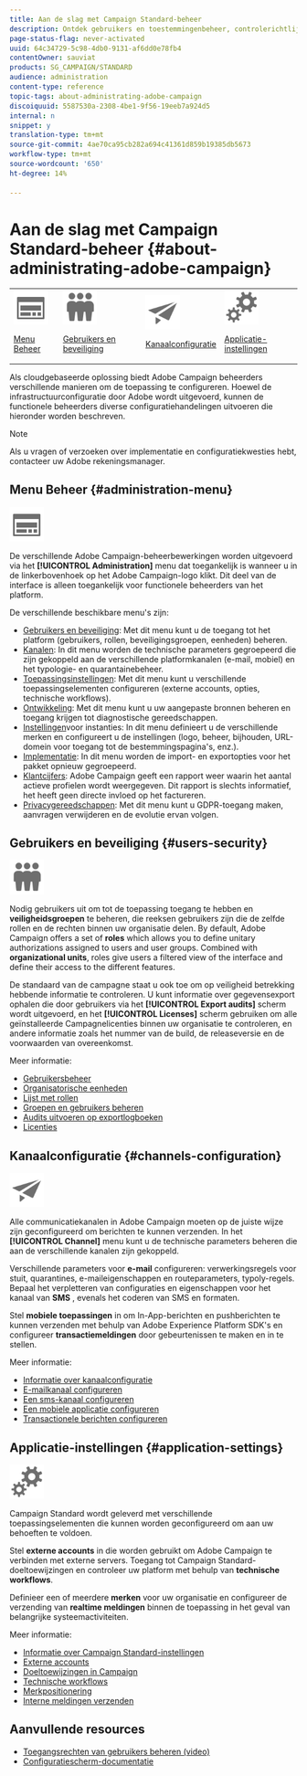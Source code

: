 ```yaml
---
title: Aan de slag met Campaign Standard-beheer
description: Ontdek gebruikers en toestemmingenbeheer, controlerichtlijnen, kanaal-specifieke configuraties en toepassingsmontagerichtlijnen.
page-status-flag: never-activated
uuid: 64c34729-5c98-4db0-9131-af6dd0e78fb4
contentOwner: sauviat
products: SG_CAMPAIGN/STANDARD
audience: administration
content-type: reference
topic-tags: about-administrating-adobe-campaign
discoiquuid: 5587530a-2308-4be1-9f56-19eeb7a924d5
internal: n
snippet: y
translation-type: tm+mt
source-git-commit: 4ae70ca95cb282a694c41361d859b19385db5673
workflow-type: tm+mt
source-wordcount: '650'
ht-degree: 14%

---
```



# Aan de slag met Campaign Standard-beheer {#about-administrating-adobe-campaign}

<table>
<tr><td><img src="assets/do-not-localize/icon_menu.svg" width="60px"><p><a href="#administration-menu">Menu Beheer</a></p></td>
<td><img src="assets/do-not-localize/icon_users.svg" width="60px"><p><a href="#users-security">Gebruikers en beveiliging</a></p></td>
<td><img src="assets/do-not-localize/icon_channels.svg" width="60px"><p><a href="#channels-configuration">Kanaalconfiguratie</a></p></td>
<td><img src="assets/do-not-localize/icon_settings.svg" width="60px"><p><a href="#application-settings">Applicatie-instellingen</a></p></td></tr>
</table>

Als cloudgebaseerde oplossing biedt Adobe Campaign beheerders verschillende manieren om de toepassing te configureren. Hoewel de infrastructuurconfiguratie door Adobe wordt uitgevoerd, kunnen de functionele beheerders diverse configuratiehandelingen uitvoeren die hieronder worden beschreven.

>[!NOTE]
>
>Als u vragen of verzoeken over implementatie en configuratiekwesties hebt, contacteer uw Adobe rekeningsmanager.

## Menu Beheer {#administration-menu}

<img src="assets/do-not-localize/icon_menu.svg" width="60px">

De verschillende Adobe Campaign-beheerbewerkingen worden uitgevoerd via het **[!UICONTROL Administration]** menu dat toegankelijk is wanneer u in de linkerbovenhoek op het Adobe Campaign-logo klikt. Dit deel van de interface is alleen toegankelijk voor functionele beheerders van het platform.

De verschillende beschikbare menu&#39;s zijn:

* [Gebruikers en beveiliging](../../administration/using/about-access-management.md): Met dit menu kunt u de toegang tot het platform (gebruikers, rollen, beveiligingsgroepen, eenheden) beheren.
* [Kanalen](../../administration/using/about-channel-configuration.md): In dit menu worden de technische parameters gegroepeerd die zijn gekoppeld aan de verschillende platformkanalen (e-mail, mobiel) en het typologie- en quarantainebeheer.
* [Toepassingsinstellingen](../../administration/using/external-accounts.md): Met dit menu kunt u verschillende toepassingselementen configureren (externe accounts, opties, technische workflows).
* [Ontwikkeling](../../developing/using/data-model-concepts.md): Met dit menu kunt u uw aangepaste bronnen beheren en toegang krijgen tot diagnostische gereedschappen.
* [Instellingen](../../administration/using/branding.md)voor instanties: In dit menu definieert u de verschillende merken en configureert u de instellingen (logo, beheer, bijhouden, URL-domein voor toegang tot de bestemmingspagina&#39;s, enz.).
* [Implementatie](../../automating/using/managing-packages.md): In dit menu worden de import- en exportopties voor het pakket opnieuw gegroepeerd.
* [Klantcijfers](../../audiences/using/active-profiles.md): Adobe Campaign geeft een rapport weer waarin het aantal actieve profielen wordt weergegeven. Dit rapport is slechts informatief, het heeft geen directe invloed op het factureren.
* [Privacygereedschappen](https://docs.campaign.adobe.com/doc/standard/getting_started/en/ACS_GDPR.html): Met dit menu kunt u GDPR-toegang maken, aanvragen verwijderen en de evolutie ervan volgen.

## Gebruikers en beveiliging {#users-security}

<img src="assets/do-not-localize/icon_users.svg"  width="60px">

Nodig gebruikers uit om tot de toepassing toegang te hebben en **veiligheidsgroepen** te beheren, die reeksen gebruikers zijn die de zelfde rollen en de rechten binnen uw organisatie delen. By default, Adobe Campaign offers a set of **roles** which allows you to define unitary authorizations assigned to users and user groups. Combined with **organizational units**, roles give users a filtered view of the interface and define their access to the different features.

De standaard van de campagne staat u ook toe om op veiligheid betrekking hebbende informatie te controleren. U kunt informatie over gegevensexport ophalen die door gebruikers via het **[!UICONTROL Export audits]** scherm wordt uitgevoerd, en het **[!UICONTROL Licenses]** scherm gebruiken om alle geïnstalleerde Campagnelicenties binnen uw organisatie te controleren, en andere informatie zoals het nummer van de build, de releaseversie en de voorwaarden van overeenkomst.

Meer informatie:

* [Gebruikersbeheer](../../administration/using/users-management.md)
* [Organisatorische eenheden](../../administration/using/organizational-units.md)
* [Lijst met rollen](../../administration/using/list-of-roles.md)
* [Groepen en gebruikers beheren](../../administration/using/managing-groups-and-users.md)
* [Audits uitvoeren op exportlogboeken](../../administration/using/auditing-export-logs.md)
* [Licenties](../../administration/using/licenses.md)

## Kanaalconfiguratie {#channels-configuration}

<img src="assets/do-not-localize/icon_channels.svg" width="60px">

Alle communicatiekanalen in Adobe Campaign moeten op de juiste wijze zijn geconfigureerd om berichten te kunnen verzenden. In het **[!UICONTROL Channel]** menu kunt u de technische parameters beheren die aan de verschillende kanalen zijn gekoppeld.

Verschillende parameters voor **e-mail** configureren: verwerkingsregels voor stuit, quarantines, e-maileigenschappen en routeparameters, typoly-regels. Bepaal het verpletteren van configuraties en eigenschappen voor het kanaal van **SMS** , evenals het coderen van SMS en formaten.

Stel **mobiele toepassingen** in om In-App-berichten en pushberichten te kunnen verzenden met behulp van Adobe Experience Platform SDK&#39;s en configureer **transactiemeldingen** door gebeurtenissen te maken en in te stellen.

Meer informatie:

* [Informatie over kanaalconfiguratie](../../administration/using/about-channel-configuration.md)
* [E-mailkanaal configureren](../../administration/using/configuring-email-channel.md)
* [Een sms-kanaal configureren](../../administration/using/configuring-sms-channel.md)
* [Een mobiele applicatie configureren](../../administration/using/configuring-a-mobile-application.md)
* [Transactionele berichten configureren](../../administration/using/configuring-transactional-messaging.md)

## Applicatie-instellingen {#application-settings}

<img src="assets/do-not-localize/icon_settings.svg" width="60px">

Campaign Standard wordt geleverd met verschillende toepassingselementen die kunnen worden geconfigureerd om aan uw behoeften te voldoen.

Stel **externe accounts** in die worden gebruikt om Adobe Campaign te verbinden met externe servers. Toegang tot Campaign Standard-doeltoewijzingen en controleer uw platform met behulp van **technische workflows**.

Definieer een of meerdere **merken** voor uw organisatie en configureer de verzending van **realtime meldingen** binnen de toepassing in het geval van belangrijke systeemactiviteiten.

Meer informatie:

* [Informatie over Campaign Standard-instellingen](../../administration/using/about-campaign-standard-settings.md)
* [Externe accounts](../../administration/using/external-accounts.md)
* [Doeltoewijzingen in Campaign](../../administration/using/target-mappings-in-campaign.md)
* [Technische workflows](../../administration/using/technical-workflows.md)
* [Merkpositionering](../../administration/using/branding.md)
* [Interne meldingen verzenden](../../administration/using/sending-internal-notifications.md)

## Aanvullende resources

* [Toegangsrechten van gebruikers beheren (video)](https://docs.adobe.com/content/help/en/campaign-standard-learn/tutorials/administrating/managing-user-access-rights.html)
* [Configuratiescherm-documentatie](https://docs.adobe.com/content/help/nl-NL/control-panel/using/control-panel-home.html)
